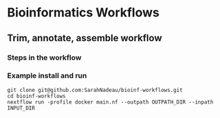 # Bioinformatics Workflows

## Trim, annotate, assemble workflow

### Steps in the workflow

### Example install and run
```
git clone git@github.com:SarahNadeau/bioinf-workflows.git
cd bioinf-workflows
nextflow run -profile docker main.nf --outpath OUTPATH_DIR --inpath INPUT_DIR
```
